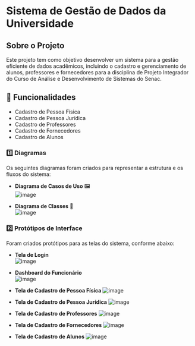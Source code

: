 # Sistema de Gestão de Dados da Universidade  

## Sobre o Projeto  
Este projeto tem como objetivo desenvolver um sistema para a gestão eficiente de dados acadêmicos, incluindo o cadastro e gerenciamento de alunos, professores e fornecedores para a disciplina de Projeto Integrador do Curso de Análise e Desenvolvimento de Sistemas do Senac.  

## 🚀 Funcionalidades  
- Cadastro de Pessoa Física ​
- Cadastro de Pessoa Jurídica ​
- Cadastro de Professores ​
- Cadastro de Fornecedores ​
- Cadastro de Alunos
 


### 1️⃣ Diagramas  
Os seguintes diagramas foram criados para representar a estrutura e os fluxos do sistema:  
- **Diagrama de Casos de Uso** 🖼️  
  ![image](https://github.com/user-attachments/assets/793a2ef2-a33c-432a-909c-02253ac0cf9b)

- **Diagrama de Classes** 📌  
  ![image](https://github.com/user-attachments/assets/165e895b-4241-4704-a800-3d45d7e918f4)


### 2️⃣ Protótipos de Interface  
Foram criados protótipos para as telas do sistema, conforme abaixo:  
- **Tela de Login**  
  ![image](https://github.com/user-attachments/assets/c7ce55b6-3808-454b-a568-fae2dc8fd475)

- **Dashboard do Funcionário**  
  ![image](https://github.com/user-attachments/assets/14d3a6c4-2d94-4ef1-8448-6bba017e4c4c)

- **Tela de Cadastro de Pessoa Física**
  ![image](https://github.com/user-attachments/assets/e786179b-019c-47bf-bf32-3e1488229efa)

- **Tela de Cadastro de Pessoa Jurídica**
  ![image](https://github.com/user-attachments/assets/9972b90e-27ef-4706-9bac-b1e29de5928c)

- **Tela de Cadastro de Professores**
  ![image](https://github.com/user-attachments/assets/8d58cacd-6c03-4f68-b72c-9c70e6eaad18)

- **Tela de Cadastro de Fornecedores**
  ![image](https://github.com/user-attachments/assets/a8a9b9fd-411c-49ac-96b4-032d8088ad89)

- **Tela de Cadastro de Alunos**
  ![image](https://github.com/user-attachments/assets/3074b39d-375e-46ff-ab55-06464e2cd634)



